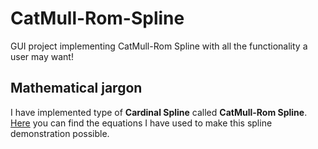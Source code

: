# CatMull-Rom-Spline
GUI project implementing CatMull-Rom Spline with all the functionality a user may want!

## Mathematical jargon
I have implemented type of **Cardinal Spline** called **CatMull-Rom Spline**. [Here](http://www.mvps.org/directx/articles/catmull/) you can find the equations I have used to make this spline demonstration possible.
